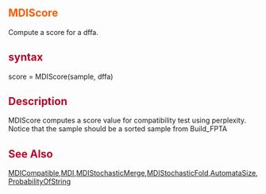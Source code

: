 <font color='FF5B00'><h2> MDIScore </h2></font>
Compute a score for a dffa.

<font color='B80028'><h2> syntax </h2></font>
score = MDIScore(sample, dffa)

<font color='B80028'><h2> Description </h2></font>
MDIScore computes a score value for compatibility test using perplexity.<br>
Notice that the sample should be a sorted sample from Build_FPTA <br>
<font color='B80028'><h2> See Also </h2></font>
<a href='MDICompatible.md'>MDICompatible</a>,<a href='MDI.md'>MDI</a>,<a href='MDIStochasticMerege.md'>MDIStochasticMerge</a>,<a href='MDIStochasticFold.md'>MDIStochasticFold</a>,<a href='AutomataSize.md'>AutomataSize</a>,<a href='ProbabilityOfString.md'>ProbabilityOfString</a>